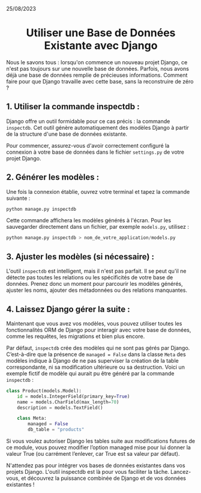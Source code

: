 25/08/2023

<h1 align="center">Utiliser une Base de Données Existante avec Django</h1>

Nous le savons tous : lorsqu'on commence un nouveau projet Django, ce n'est pas toujours sur une nouvelle base de données. Parfois, nous avons déjà une base de données remplie de précieuses informations. Comment faire pour que Django travaille avec cette base, sans la reconstruire de zéro ?

## 1. Utiliser la commande inspectdb :

Django offre un outil formidable pour ce cas précis : la commande `inspectdb`. Cet outil génère automatiquement des modèles Django à partir de la structure d'une base de données existante.

Pour commencer, assurez-vous d'avoir correctement configuré la connexion à votre base de données dans le fichier `settings.py` de votre projet Django.

## 2. Générer les modèles :

Une fois la connexion établie, ouvrez votre terminal et tapez la commande suivante :

```python
python manage.py inspectdb
```


Cette commande affichera les modèles générés à l'écran. Pour les sauvegarder directement dans un fichier, par exemple `models.py`, utilisez :

```python
python manage.py inspectdb > nom_de_votre_application/models.py
```

## 3. Ajuster les modèles (si nécessaire) :

L'outil `inspectdb` est intelligent, mais il n'est pas parfait. Il se peut qu'il ne détecte pas toutes les relations ou les spécificités de votre base de données. Prenez donc un moment pour parcourir les modèles générés, ajuster les noms, ajouter des métadonnées ou des relations manquantes.

## 4. Laissez Django gérer la suite :

Maintenant que vous avez vos modèles, vous pouvez utiliser toutes les fonctionnalités ORM de Django pour interagir avec votre base de données, comme les requêtes, les migrations et bien plus encore.

Par défaut, `inspectdb` crée des modèles qui ne sont pas gérés par Django. C’est-à-dire que la présence de `managed = False` dans la classe `Meta` des modèles indique à Django de ne pas superviser la création de la table correspondante, ni sa modification ultérieure ou sa destruction. Voici un exemple fictif de modèle qui aurait pu être généré par la commande `inspectdb` :

```python
class Product(models.Model):
    id = models.IntegerField(primary_key=True)
    name = models.CharField(max_length=70)
    description = models.TextField()

    class Meta:
        managed = False
        db_table = "products"
```

Si vous voulez autoriser Django les tables suite aux modifications futures de ce module, vous pouvez modifier l’option managed mise pour lui donner la valeur True (ou carrément l’enlever, car True est sa valeur par défaut).

N'attendez pas pour intégrer vos bases de données existantes dans vos projets Django. L'outil inspectdb est là pour vous faciliter la tâche. Lancez-vous, et découvrez la puissance combinée de Django et de vos données existantes !
